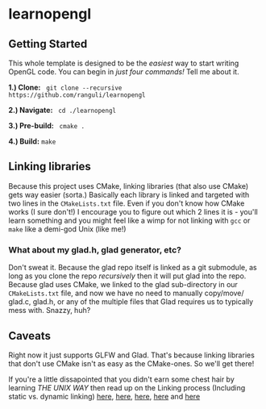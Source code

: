 # learnopengl

## Getting Started
This whole template is designed to be the _easiest_ way to start writing OpenGL code. You can begin in _just four commands!_ Tell me about it.

__1.) Clone:__ ``` git clone --recursive https://github.com/ranguli/learnopengl```

__2.) Navigate:__ ``` cd ./learnopengl```

__3.) Pre-build:__ ``` cmake .```

__4.) Build:__ ```make ```

## Linking libraries
Because this project uses CMake, linking libraries (that also use CMake) gets way easier (sorta.) Basically each library is linked and targeted with two lines in the ```CMakeLists.txt``` file. Even if you don't know how CMake works (I sure don't!) I encourage you to figure out which 2 lines it is - you'll learn something and you might feel like a wimp for not linking with ```gcc``` or ```make``` like a demi-god Unix (like me!)  

### What about my glad.h, glad generator, etc?
Don't sweat it. Because the glad repo itself is linked as a git submodule, as long as you clone the repo _recursively_ then it will put glad into the repo. Because glad uses CMake, we linked to the glad sub-directory in our ```CMakeLists.txt``` file, and now we have no need to manually copy/move/ glad.c, glad.h, or any of the multiple files that Glad requires us to typically mess with. Snazzy, huh?

## Caveats
Right now it just supports GLFW and Glad. That's because linking libraries that don't use CMake isn't as easy as the CMake-ones. So we'll get there! 


If you're a little dissapointed that you didn't earn some chest hair by learning _THE UNIX WAY_ then read up on the Linking process (Including static vs. dynamic linking) [here](https://www3.ntu.edu.sg/home/ehchua/programming/cpp/gcc_make.html), [here](https://gcc.gnu.org/onlinedocs/gcc/Link-Options.html), [here](https://stackoverflow.com/questions/15441877/how-do-i-link-object-files-in-c-fails-with-undefined-symbols-for-architecture), [here](https://hg.libsdl.org/SDL/file/default/docs/README-dynapi.md) and  [here](https://stackoverflow.com/questions/1993390/static-linking-vs-dynamic-linking)

